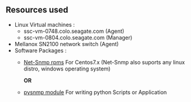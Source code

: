 ## Resources used 
* Linux Virtual machines :
   * ssc-vm-0748.colo.seagate.com (Agent)
   * ssc-vm-0804.colo.seagate.com (Manager)
* Mellanox SN2100 network switch  (Agent)
* Software Packages :
   * [Net-Snmp rpms](https://centos.pkgs.org/7/centos-x86_64/net-snmp-utils-5.7.2-49.el7.x86_64.rpm.html)  For Centos7.x (Net-Snmp also suports any linux distro, windows operating system)

     **OR**
   * [pysnmp module](https://pypi.org/project/pysnmp/) For writing python Scripts or Application